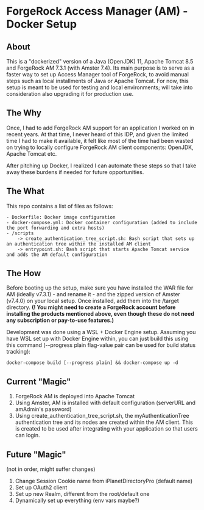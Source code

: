 # ForgeRock Access Manager (AM) - Docker Setup

## About

This is a "dockerized" version of a Java (OpenJDK) 11, Apache Tomcat 8.5 and ForgeRock AM 7.3.1 (with Amster 7.4).
Its main purpose is to serve as a faster way to set up Access Manager tool of ForgeRock, to avoid manual steps such as local installments of Java or Apache Tomcat.
For now, this setup is meant to be used for testing and local environments; will take into consideration also upgrading it for production use. 

## The Why

Once, I had to add ForgeRock AM support for an application I worked on in recent years. At that time, I never heard of this IDP, and given the limited time I had to make it available,
it felt like most of the time had been wasted on trying to locally configure ForgeRock AM client components: OpenJDK, Apache Tomcat etc.

After pitching up Docker, I realized I can automate these steps so that I take away these burdens if needed for future opportunities.

## The What

This repo contains a list of files as follows:

    - Dockerfile: Docker image configuration
    - docker-compose.yml: Docker container configuration (added to include the port forwarding and extra hosts)
    - /scripts
        -> create_authentication_tree_script.sh: Bash script that sets up an authentication tree within the installed AM client 
        -> entrypoint.sh: Bash script that starts Apache Tomcat service and adds the AM default configuration 

## The How

Before booting up the setup, make sure you have installed the WAR file for AM (ideally v7.3.1) - and rename it - and the zipped version of Amster (v7.4.0) on your local setup. Once installed, add them into the /target directory.
**(! You might need to create a ForgeRock account before installing the products mentioned above, even though these do not need any subscription or pay-to-use features.)**

Development was done using a WSL + Docker Engine setup. Assuming you have WSL set up with Docker Engine within, you can just build this using this command (--progress plain flag-value pair can be used for build status tracking):

    docker-compose build [--progress plain] && docker-compose up -d

## Current "Magic"

1. ForgeRock AM is deployed into Apache Tomcat
2. Using Amster, AM is installed with default configuration (serverURL and amAdmin's password)
3. Using create_authentication_tree_script.sh, the myAuthenticationTree authentication tree and its nodes are created within the AM client. This is created to be used after integrating with your application so that users can login.

## Future "Magic"
(not in order, might suffer changes)

1. Change Session Cookie name from iPlanetDirectoryPro (default name)
2. Set up OAuth2 client
3. Set up new Realm, different from the root/default one
4. Dynamically set up everything (env vars maybe?)